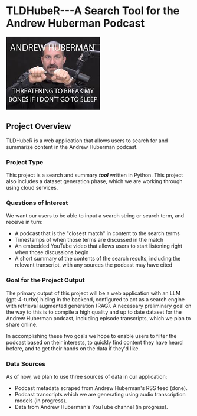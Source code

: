 # TLDHubeR---A Search Tool for the Andrew Huberman Podcast

![ANDREW Image](static/download.jpeg)

## Project Overview 

TLDHubeR is a web application that allows users to search for and summarize content in the Andrew Huberman podcast.

### Project Type

This project is a search and summary ***tool*** written in Python. This project also includes a dataset generation phase, which we are working through using cloud services.

### Questions of Interest

We want our users to be able to input a search string or search term, and receive in turn:
- A podcast that is the "closest match" in content to the search terms
- Timestamps of when those terms are discussed in the match
- An embedded YouTube video that allows users to start listening right when those discussions begin
- A short summary of the contents of the search results, including the relevant transcript, with any sources the podcast may have cited

### Goal for the Project Output

The primary output of this project will be a web application with an LLM (gpt-4-turbo) hiding in the backend, configured to act as a search engine with retrieval augmented generation (RAG). A necessary preliminary goal on the way to this is to compile a high quality and up to date dataset for the Andrew Huberman podcast, including episode transcripts, which we plan to share online.

In accomplishing these two goals we hope to enable users to filter the podcast based on their interests, to quickly find content they have heard before, and to get their hands on the data if they'd like.

### Data Sources
As of now, we plan to use three sources of data in our application:
- Podcast metadata scraped from Andrew Huberman's RSS feed (done).
- Podcast transcripts which we are generating using audio transcription models (in progress).
- Data from Andrew Huberman's YouTube channel (in progress).
